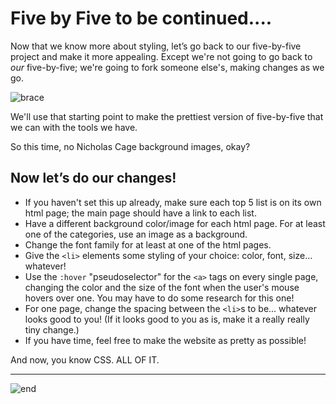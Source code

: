 # Five by Five to be continued....

Now that we know more about styling, let’s go back to our five-by-five project and make it more appealing. Except we're not going to go back to _our_ five-by-five; we're going to fork someone else's, making changes as we go.

![brace](http://www.quickmeme.com/img/10/10ce2fc1c9ce11e624670026c9b519ac893476fad058d1ab5154473d955fe160.jpg)

We'll use that starting point to make the prettiest version of five-by-five that we can with the tools we have.

So this time, no Nicholas Cage background images, okay?


## Now let’s do our changes!

* If you haven't set this up already, make sure each top 5 list is on its own html page; the main page should have a link to each list.
* Have a different background color/image for each html page. For at least one of the categories, use an image as a background.
* Change the font family for at least at one of the html pages.
* Give the `<li>` elements some styling of your choice: color, font, size... whatever!
* Use the `:hover` "pseudoselector" for the `<a>` tags on every single page, changing the color and the size of the font when the user's mouse hovers over one. You may have to do some research for this one!
* For one page, change the spacing between the `<li>`s to be... whatever looks good to you! (If it looks good to you as is, make it a really really tiny change.)
* If you have time, feel free to make the website as pretty as possible!

And now, you know CSS. ALL OF IT.

---

![end](http://awesomelytechie.com/wp-content/uploads/2018/01/This-Changes-Everything-Meme.jpg)

